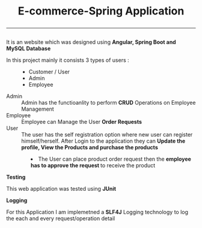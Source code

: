 # <center>E-commerce-Spring Application</center><hr>



It is an website which was designed using <b>Angular, Spring Boot and MySQL Database</b>


In this project mainly it consists 3 types of users : 
    <ul style="padding-left:60px;">
        <li>Customer / User</li>
        <li>Admin</li>
        <li>Employee</li>
    </ul>
    <dl>
        <dt>Admin</dt>
        <dd>Admin has the functioanlity to perform <b>CRUD</b> Operations on Employee Management </dd>
        <dt>Employee</dt>
        <dd>Employee can Manage the User <b>Order Requests </b></dd>
        <dt>User</dt>
        <dd>The user has the self registration option where new user can register himself/herself. After Login to the
application they can <b>Update the profile, View the Products and purchase the products</b><br>
<li style="padding-left: 25px">The User can place product order request then the <b> employee has to approve the request </b> to receive the product</li>
</dd>
    </dl>

<b>Testing</b><br>

This web application was tested using <b>JUnit</b> 

<b>Logging</b>

For this Application I am implemetned a <b>SLF4J</b> Logging technology to log the each and every request/operation detail
